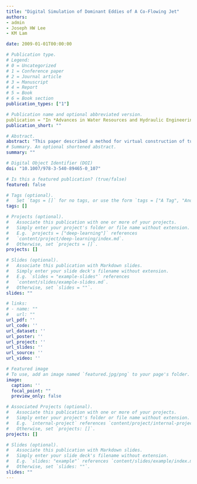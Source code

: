 ```yaml
---
title: "Digital Simulation of Dominant Eddies of A Co-Flowing Jet"
authors:
- admin
- Joseph HW Lee
- KM Lam

date: 2009-01-01T00:00:00

# Publication type.
# Legend:
# 0 = Uncategorized
# 1 = Conference paper
# 2 = Journal article
# 3 = Manuscript
# 4 = Report
# 5 = Book
# 6 = Book section
publication_types: ["1"]

# Publication name and optional abbreviated version.
publication = "In *Advances in Water Resources and Hydraulic Engineering* **2**, 618-623. Springer, Berlin, Heidelberg"
publication_short: ""

# Abstract.
abstract: "This paper described a method for virtual construction of turbulent jet flow field from a limited set of experimental data. The objective is for jet visualization enhancement in near-field plume models. The method is based on the proper orthogonal decomposition (POD), which is an efficient tool to capture the turbulent field based on principal components. A set of experimental flow images at a number of cross-sections of a coflowing jet is obtained in the laboratory. Four hundred instantaneous flow images are taken at each jet section and are subjected to POD analysis. The first 60 principal modes are used in the reconstruction of jet turbulence via a low dimensional generation of jet images. The inclusion of additional modes is shown to produce little improvement on the visual appearance of the reconstructed jet images. Linear interpolation is attempted to generate jet images at an intermediate jet section between two experimental stations. Jet flow field on a central longitudinal section of the jet are assembled from the reconstructed flow images at all jet sections. The resulting development of concentration jet width is shown to agree well with the analytical solution."
# Summary. An optional shortened abstract.
summary: ""

# Digital Object Identifier (DOI)
doi: "10.1007/978-3-540-89465-0_107"

# Is this a featured publication? (true/false)
featured: false

# Tags (optional).
#   Set `tags = []` for no tags, or use the form `tags = ["A Tag", "Another Tag"]` for one or more tags.
tags: []

# Projects (optional).
#   Associate this publication with one or more of your projects.
#   Simply enter your project's folder or file name without extension.
#   E.g. `projects = ["deep-learning"]` references 
#   `content/project/deep-learning/index.md`.
#   Otherwise, set `projects = []`.
projects: []

# Slides (optional).
#   Associate this publication with Markdown slides.
#   Simply enter your slide deck's filename without extension.
#   E.g. `slides = "example-slides"` references 
#   `content/slides/example-slides.md`.
#   Otherwise, set `slides = ""`.
slides: ""

# links:
# - name: ""
#   url: ""
url_pdf: ''
url_code: ''
url_dataset: ''
url_poster: ''
url_project: ''
url_slides: ''
url_source: ''
url_video: ''

# Featured image
# To use, add an image named `featured.jpg/png` to your page's folder. 
image:
  caption: ''
  focal_point: ""
  preview_only: false

# Associated Projects (optional).
#   Associate this publication with one or more of your projects.
#   Simply enter your project's folder or file name without extension.
#   E.g. `internal-project` references `content/project/internal-project/index.md`.
#   Otherwise, set `projects: []`.
projects: []

# Slides (optional).
#   Associate this publication with Markdown slides.
#   Simply enter your slide deck's filename without extension.
#   E.g. `slides: "example"` references `content/slides/example/index.md`.
#   Otherwise, set `slides: ""`.
slides: ""
---
```



